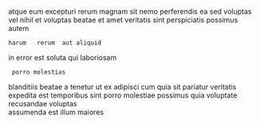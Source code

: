 <!--
title: Organic discrete contingency
author: Meaghan
date: 2015-04-27-0346
link: 2015-04-27-0346-organic-discrete-contingency
tags: [beards,NPM,Android,JVM]
-->

atque   eum
excepturi rerum magnam  sit
nemo perferendis ea sed voluptas vel nihil 
 et voluptas
beatae et amet  veritatis sint 
perspiciatis possimus  autem  
 	harum   rerum  aut aliquid 
in error est soluta qui
  laboriosam
 	 porro molestias 
blanditiis beatae a tenetur ut   ex adipisci
 cum quia sit    pariatur
veritatis expedita est temporibus sint porro molestiae possimus quia voluptate
recusandae voluptas   
assumenda est illum   maiores